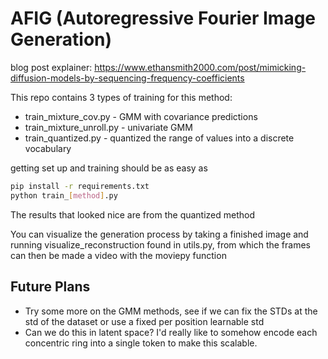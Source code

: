 # AFIG (Autoregressive Fourier Image Generation)

blog post explainer: https://www.ethansmith2000.com/post/mimicking-diffusion-models-by-sequencing-frequency-coefficients

This repo contains 3 types of training for this method:
- train_mixture_cov.py - GMM with covariance predictions
- train_mixture_unroll.py - univariate GMM
- train_quantized.py - quantized the range of values into a discrete vocabulary

getting set up and training should be as easy as
```bash
pip install -r requirements.txt
python train_[method].py
```
The results that looked nice are from the quantized method


You can visualize the generation process by taking a finished image and running visualize_reconstruction found in utils.py, from which the frames can then be made a video with the moviepy function


## Future Plans
- Try some more on the GMM methods, see if we can fix the STDs at the std of the dataset or use a fixed per position learnable std
- Can we do this in latent space? I'd really like to somehow encode each concentric ring into a single token to make this scalable.
